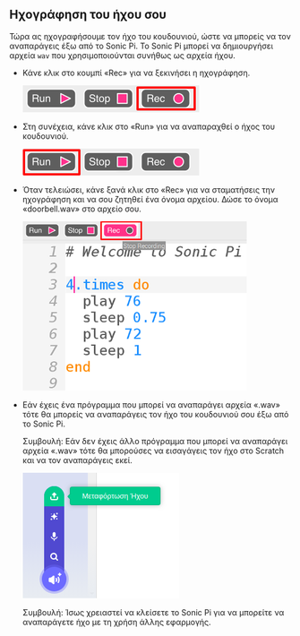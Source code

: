 ## Ηχογράφηση του ήχου σου

Τώρα ας ηχογραφήσουμε τον ήχο του κουδουνιού, ώστε να μπορείς να τον αναπαράγεις έξω από το Sonic Pi. Το Sonic Pi μπορεί να δημιουργήσει αρχεία `wav` που χρησιμοποιούνται συνήθως ως αρχεία ήχου.

+ Κάνε κλικ στο κουμπί «Rec» για να ξεκινήσει η ηχογράφηση.
    
    ![στιγμιότυπο οθόνης](images/tune-record.png)

+ Στη συνέχεια, κάνε κλικ στο «Run» για να αναπαραχθεί ο ήχος του κουδουνιού.
    
    ![στιγμιότυπο οθόνης](images/tune-run.png)

+ Όταν τελειώσει, κάνε ξανά κλικ στο «Rec» για να σταματήσεις την ηχογράφηση και να σου ζητηθεί ένα όνομα αρχείου. Δώσε το όνομα «doorbell.wav» στο αρχείο σου.
    
    ![στιγμιότυπο οθόνης](images/tune-record-stop.png)

+ Εάν έχεις ένα πρόγραμμα που μπορεί να αναπαράγει αρχεία «.wav» τότε θα μπορείς να αναπαράγεις τον ήχο του κουδουνιού σου έξω από το Sonic Pi.
    
    Συμβουλή: Εάν δεν έχεις άλλο πρόγραμμα που μπορεί να αναπαράγει αρχεία «.wav» τότε θα μπορούσες να εισαγάγεις τον ήχο στο Scratch και να τον αναπαράγεις εκεί.
    
    ![στιγμιότυπο οθόνης](images/scratch-upload.png)
    
    Συμβουλή: Ίσως χρειαστεί να κλείσετε το Sonic Pi για να μπορείτε να αναπαράγετε ήχο με τη χρήση άλλης εφαρμογής.